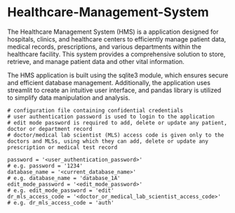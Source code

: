 # Healthcare-Management-System
The Healthcare Management System (HMS) is a application designed for hospitals, clinics, and healthcare centers to efficiently manage patient data, medical records, prescriptions, and various departments within the healthcare facility. This system provides a comprehensive solution to store, retrieve, and manage patient data and other vital information.

The HMS application is built using the sqlite3 module, which ensures secure and efficient database management. Additionally, the application uses streamlit to create an intuitive user interface, and pandas library is utilized to simplify data manipulation and analysis.


  ```
# configuration file containing confidential credentials
# user authentication password is used to login to the application
# edit mode password is required to add, delete or update any patient, doctor or department record 
# doctor/medical lab scientist (MLS) access code is given only to the doctors and MLSs, using which they can add, delete or update any prescription or medical test record

password = '<user_authentication_password>'                               # e.g. password = '1234'
database_name = '<current_database_name>'                                 # e.g. database_name = 'database_1A'
edit_mode_password = '<edit_mode_password>'                               # e.g. edit_mode_password = 'edit'
dr_mls_access_code = '<doctor_or_medical_lab_scientist_access_code>'      # e.g. dr_mls_access_code = 'auth'
  ```
  
